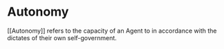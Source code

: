 # Autonomy
[[Autonomy]] refers to the capacity of an Agent to in accordance with the dictates of their own self-government. 
